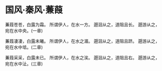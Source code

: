 # 国风·秦风·蒹葭

蒹葭苍苍，白露为霜。
所谓伊人，在水一方。
遡洄从之，道阻且长。
遡游从之，宛在水中央。(一章)

蒹葭凄凄，白露未曦。
所谓伊人，在水之湄。
遡洄从之，道阻且跻。
遡游从之，宛在水中坻。(二章)

蒹葭采采，白露未已。
所谓伊人，在水之涘。
遡洄从之，道阻且右。
遡游从之，宛在水中沚。(三章)

